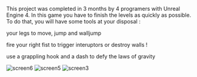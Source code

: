 This project was completed in 3 months by 4 programers with Unreal Engine 4. In this game you have to finish the levels as quickly as possible.
To do that, you will have some tools at your disposal :

your legs to move, jump and walljump

fire your right fist to trigger interuptors or destroy walls !

use a grappling hook and a dash to defy the laws of gravity 

![screen6](https://user-images.githubusercontent.com/56340359/124301857-b1b98180-db60-11eb-9d5a-815920c42d78.png)
![screen5](https://user-images.githubusercontent.com/56340359/124301897-be3dda00-db60-11eb-8176-6996ebe8715a.png)
![screen3](https://user-images.githubusercontent.com/56340359/124301910-c3028e00-db60-11eb-83e9-e94bbc264691.png)


